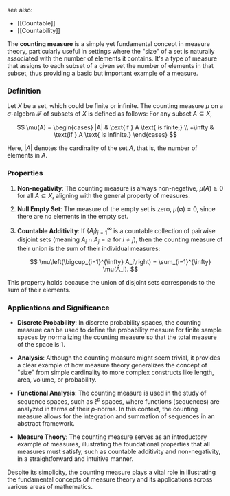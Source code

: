 see also:
- [[Countable]]
- [[Countability]]

The **counting measure** is a simple yet fundamental concept in measure theory, particularly useful in settings where the "size" of a set is naturally associated with the number of elements it contains. It's a type of measure that assigns to each subset of a given set the number of elements in that subset, thus providing a basic but important example of a measure.

### Definition

Let $X$ be a set, which could be finite or infinite. The counting measure $\mu$ on a $\sigma$-algebra $\mathcal{F}$ of subsets of $X$ is defined as follows: For any subset $A \subseteq X$,

$$
\mu(A) = 
\begin{cases} 
|A| & \text{if } A \text{ is finite,} \\
+\infty & \text{if } A \text{ is infinite.}
\end{cases}
$$

Here, $|A|$ denotes the cardinality of the set $A$, that is, the number of elements in $A$.

### Properties

1. **Non-negativity**: The counting measure is always non-negative, $\mu(A) \geq 0$ for all $A \subseteq X$, aligning with the general property of measures.

2. **Null Empty Set**: The measure of the empty set is zero, $\mu(\emptyset) = 0$, since there are no elements in the empty set.

3. **Countable Additivity**: If $\{A_i\}_{i=1}^{\infty}$ is a countable collection of pairwise disjoint sets (meaning $A_i \cap A_j = \emptyset$ for $i \neq j$), then the counting measure of their union is the sum of their individual measures:

   $$
   \mu\left(\bigcup_{i=1}^{\infty} A_i\right) = \sum_{i=1}^{\infty} \mu(A_i).
   $$

This property holds because the union of disjoint sets corresponds to the sum of their elements.

### Applications and Significance

- **Discrete Probability**: In discrete probability spaces, the counting measure can be used to define the probability measure for finite sample spaces by normalizing the counting measure so that the total measure of the space is 1.

- **Analysis**: Although the counting measure might seem trivial, it provides a clear example of how measure theory generalizes the concept of "size" from simple cardinality to more complex constructs like length, area, volume, or probability.

- **Functional Analysis**: The counting measure is used in the study of sequence spaces, such as $\ell^p$ spaces, where functions (sequences) are analyzed in terms of their $p$-norms. In this context, the counting measure allows for the integration and summation of sequences in an abstract framework.

- **Measure Theory**: The counting measure serves as an introductory example of measures, illustrating the foundational properties that all measures must satisfy, such as countable additivity and non-negativity, in a straightforward and intuitive manner.

Despite its simplicity, the counting measure plays a vital role in illustrating the fundamental concepts of measure theory and its applications across various areas of mathematics.